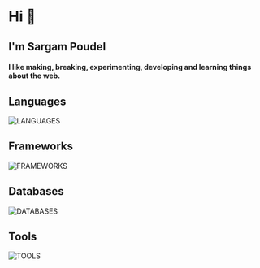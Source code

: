 <h1>Hi 👋</h1>
<h2>I'm Sargam Poudel</h2>
<h4 >
  I like making, breaking, experimenting, developing and learning things about
  the web.
</h4>

<h2>Languages</h2>

<img
    src="https://camo.githubusercontent.com/f0832ac870385174acb792b561388283ec7676b7f35b8f4a27a3b5a886319464/68747470733a2f2f736b696c6c69636f6e732e6465762f69636f6e733f693d74732c6a732c7079"
    alt="LANGUAGES"
  />

  <h2>Frameworks</h2>
  <img
    src="https://camo.githubusercontent.com/5b82ed142236496534aa953aeb26c52fdf3a9a1c6a1678a1a5b90d4fee93bc3f/68747470733a2f2f736b696c6c69636f6e732e6465762f69636f6e733f693d7461696c77696e642c72656163742c6e6578742c6e6573742c66617374617069"
    alt="FRAMEWORKS"
  />
  <h2>Databases</h2>
  <img
    src="https://camo.githubusercontent.com/18a8b11a3aa5d404175bd006036e7c2fc4da1d7733ba16e35d40b6858bf950ba/68747470733a2f2f736b696c6c69636f6e732e6465762f69636f6e733f693d706f7374677265732c6d6f6e676f6462"
    alt="DATABASES"
  />
  <h2>Tools</h2>
  <img
    src="https://camo.githubusercontent.com/1095ef96e3d50f2994af28738bb4a7a88c7ef2214f2f9337655fb778051325b4/68747470733a2f2f736b696c6c69636f6e732e6465762f69636f6e733f693d76696d2c6769742c646f636b6572"
    alt="TOOLS"
  />
